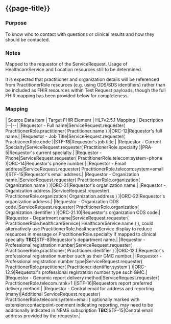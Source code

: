 ## {{page-title}}

### Purpose
To know who to contact with questions or clinical results and how they should be contacted.

### Notes
Mapped to the requestor of the ServiceRequest. Usage of HealthcareService and Location resources still to be determined.

It is expected that practitioner and organization details will be referenced from PractitionerRole resources (e.g. using ODS/SDS identifiers) rather than be included as FHIR resources within Test Request payloads, though the full FHIR mapping has been provided below for completeness.

### Mapping
| Source Data item | Target FHIR Element | HL7v2.5.1 Mapping | Description 
|--|--|
|Requestor - Full name|ServiceRequest.requester( PractitionerRole.practitioner( Practitioner.name ) )|ORC-12|Requestor's full name.|
|Requestor - Job Title|ServiceRequest.requester( PractitionerRole.code )|STF-18|Requestor's job title.|
|Requestor - Current Specialty|ServiceRequest.requester( PractitionerRole.specialty )|PRA-5|Requestor's current specialty.|
|Requestor - Phone|ServiceRequest.requester( PractitionerRole.telecom:system=phone )|ORC-14|Requestor's phone number.|
|Requestor - Email address|ServiceRequest.requester( PractitionerRole.telecom:system=email )|STF-15|Requestor's email address.|
|Requestor - Organization name.|ServiceRequest.requester( PractitionerRole.organization( Organization.name ) )|ORC-21|Requestor's organization name.|
|Requestor - Organization address.|ServiceRequest.requester( PractitionerRole.organization( Organization.address ) )|ORC-22|Requestor's organization address.|
|Requestor - Organization ODS code.|ServiceRequest.requester( PractitionerRole.organization( Organization.identifier ) )|ORC-21.10|Requestor's organization ODS code.|
|Requestor - Department name|ServiceRequest.requester( PractitionerRole.healthcareService( HealthcareService.name ) ), could alternatively use PractitionerRole.healthcareService.display to reduce resources in message or PractitionerRole.specialty if mapped to clinical specialty **TBC**|STF-8|Requestor's department name.|
|Requestor - Professional registration number|ServiceRequest.requester( PractitionerRole.practitioner( Practitioner.identifier ) )|ORC-12.1|Requestor's professional registration number such as their GMC number.|
|Requestor - Professional registration number type|ServiceRequest.requester( PractitionerRole.practitioner( Practitioner.identifier.system ) )|ORC-12.9|Requestor's professional registration number type such GMC.|
|Requestor - Genomic report delivery method|ServiceRequest.requester( PractitionerRole.telecom.rank=1 )|STF-16|Requestors report preferred delivery method.|
|Requestor - Central email for address and reporting (many)|Additional ServiceRequest.requester( PractitionerRole.telecom:system=email ) optionally marked with extension:contactpoint-comment indicating reporting, may need to be additionally indicated in NEMS subscription **TBC**|STF-15|Central email address provided by the requestor.|

<!--
| Source Data item | Non WGS Rare Disease | Non WGS Cancer | WGS Rare Disease | WGS Cancer | Target FHIR Element | HL7v2.5.1 Mapping | Description 
|--|--|
|Requestor - Full name|Mandatory|Mandatory|Mandatory|Mandatory|ServiceRequest.requester(PractitionerRole.practitioner(Practitioner.name))|ORC-12|Requestor's full name.|
|Requestor - Job Title|N/A|N/A|Mandatory|Mandatory|ServiceRequest.requester(PractitionerRole.code)|ORC-12.1|Requestor's GMC number.|
|Requestor - Professional registration number|N/A|N/A|Mandatory|Mandatory|ServiceRequest.requester(PractitionerRole.practitioner(Practitioner.identifier))|ORC-12.1|Requestor's GMC number.|
|Requestor - Phone |Mandatory|Mandatory|Mandatory|Mandatory|ServiceRequest.requester(PractitionerRole.telecom:system=phone)|ORC-14|Requestor's phone number.|
|Requestor - Email address |Mandatory|Mandatory|Mandatory|Mandatory|ServiceRequest.requester(PractitionerRole.telecom:system=email)|STF-15|Requestor's email address.|
|Requestor - Hospital name, address and ODS code.|Mandatory|Mandatory|Mandatory|Mandatory|ServiceRequest.requester(PractitionerRole.organization(Organization.name)), ServiceRequest.requester(PractitionerRole.organization(Organization.address)), ServiceRequest.requester(PractitionerRole.organization(Organization.identifier))|ORC-21,ORC-22,ORC-21.10|Requestor's hospital name, address and ODS code.|
|Requestor - Department name|N/A|N/A|Mandatory|Mandatory|ServiceRequest.requester(PractitionerRole.healthcareService(HealthcareService.name))|STF-8|Requestor's department name.|
|Requestor - Department address|N/A|N/A|Mandatory|Mandatory|ServiceRequest.requester(PractitionerRole.healthcareService(HealthcareService.location(Location.address)))|ORC-24|Requestor's department address.|
-->
